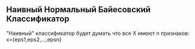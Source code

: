 ##  Наивный Нормальный Байесовский Классификатор
"Наивный" классификатор будет думать что все X имеют n признаков: x={eps1,eps2,...,epsn}

